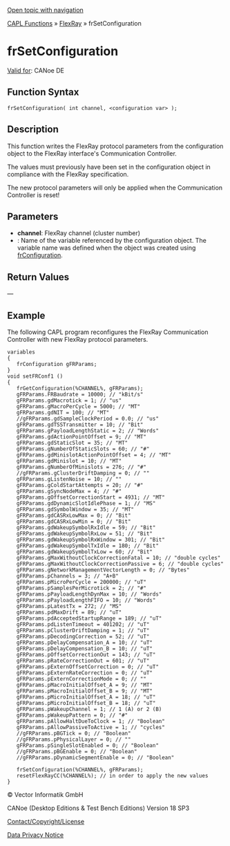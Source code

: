 [Open topic with navigation](../../../../../CANoeDEFamily.htm#Topics/CAPLFunctions/FlexRay/Functions/CAPLfunctionFRSetConfiguration.md)

[CAPL Functions](../../CAPLfunctions.md) » [FlexRay](../CAPLfunctionsFlexrayOverview.md) » frSetConfiguration

# frSetConfiguration

[Valid for](../../../Shared/FeatureAvailability.md): CANoe DE

## Function Syntax

`frSetConfiguration( int channel, <configuration var> );`

## Description

This function writes the FlexRay protocol parameters from the configuration object to the FlexRay interface's Communication Controller.

The values must previously have been set in the configuration object in compliance with the FlexRay specification.

The new protocol parameters will only be applied when the Communication Controller is reset!

## Parameters

- **channel**: FlexRay channel (cluster number)
- **<configuration var>**: Name of the variable referenced by the configuration object. The variable name was defined when the object was created using [frConfiguration](../Objects/CAPLfunctionFRConfiguration.md).

## Return Values

—

## Example

The following CAPL program reconfigures the FlexRay Communication Controller with new FlexRay protocol parameters.

```plaintext
variables
{
   frConfiguration gFRParams;
}
void setFRConf1 ()
{
   frGetConfiguration(%CHANNEL%, gFRParams);
   gFRParams.FRBaudrate = 10000; // "kBit/s"
   gFRParams.gdMacrotick = 1; // "us"
   gFRParams.gMacroPerCycle = 5000; // "MT"
   gFRParams.gdNIT = 100; // "MT"
   //gFRParams.gdSampleClockPeriod = 0.0; // "us"
   gFRParams.gdTSSTransmitter = 10; // "Bit"
   gFRParams.gPayloadLengthStatic = 2; // "Words"
   gFRParams.gdActionPointOffset = 9; // "MT"
   gFRParams.gdStaticSlot = 35; // "MT"
   gFRParams.gNumberOfStaticSlots = 60; // "#"
   gFRParams.gdMinislotActionPointOffset = 4; // "MT"
   gFRParams.gdMinislot = 10; // "MT"
   gFRParams.gNumberOfMinislots = 276; // "#"
   //gFRParams.gClusterDriftDamping = 0; // ""
   gFRParams.gListenNoise = 10; // ""
   gFRParams.gColdStartAttempts = 20; // "#"
   gFRParams.gSyncNodeMax = 4; // "#"
   gFRParams.gOffsetCorrectionStart = 4931; // "MT"
   gFRParams.gdDynamicSlotIdlePhase = 1; // "MS"
   gFRParams.gdSymbolWindow = 35; // "MT"
   gFRParams.gdCASRxLowMax = 0; // "Bit"
   gFRParams.gdCASRxLowMin = 0; // "Bit"
   gFRParams.gdWakeupSymbolRxIdle = 59; // "Bit"
   gFRParams.gdWakeupSymbolRxLow = 51; // "Bit"
   gFRParams.gdWakeupSymbolRxWindow = 301; // "Bit"
   gFRParams.gdWakeupSymbolTxIdle = 180; // "Bit"
   gFRParams.gdWakeupSymbolTxLow = 60; // "Bit"
   gFRParams.gMaxWithoutClockCorrectionFatal = 10; // "double cycles"
   gFRParams.gMaxWithoutClockCorrectionPassive = 6; // "double cycles"
   gFRParams.gNetworkManagementVectorLength = 0; // "Bytes"
   gFRParams.pChannels = 3; // "A+B"
   gFRParams.pMicroPerCycle = 200000; // "uT"
   gFRParams.pSamplesPerMicrotick = 2; // "#"
   gFRParams.pPayloadLengthDynMax = 10; // "Words"
   gFRParams.pPayloadLengthFIFO = 10; // "Words"
   gFRParams.pLatestTx = 272; // "MS"
   gFRParams.pdMaxDrift = 89; // "uT"
   gFRParams.pdAcceptedStartupRange = 189; // "uT"
   gFRParams.pdListenTimeout = 401202; // "uT"
   gFRParams.pClusterDriftDamping = 1; // "uT"
   gFRParams.pDecodingCorrection = 52; // "uT"
   gFRParams.pDelayCompensation_A = 10; // "uT"
   gFRParams.pDelayCompensation_B = 10; // "uT"
   gFRParams.pOffsetCorrectionOut = 143; // "uT"
   gFRParams.pRateCorrectionOut = 601; // "uT"
   gFRParams.pExternOffsetCorrection = 0; // "uT"
   gFRParams.pExternRateCorrection = 0; // "uT"
   gFRParams.pExternCorrectionMode = 0; // ""
   gFRParams.pMacroInitialOffset_A = 9; // "MT"
   gFRParams.pMacroInitialOffset_B = 9; // "MT"
   gFRParams.pMicroInitialOffset_A = 18; // "uT"
   gFRParams.pMicroInitialOffset_B = 18; // "uT"
   gFRParams.pWakeupChannel = 1; // 1 (A) or 2 (B)
   gFRParams.pWakeupPattern = 0; // "#"
   gFRParams.pAllowHaltDueToClock = 1; // "Boolean"
   gFRParams.pAllowPassiveToActive = 1; // "cycles"
   //gFRParams.pBGTick = 0; // "Boolean"
   //gFRParams.pPhysicalLayer = 0; // ""
   gFRParams.pSingleSlotEnabled = 0; // "Boolean"
   //gFRParams.pBGEnable = 0; // "Boolean"
   //gFRParams.pDynamicSegmentEnable = 0; // "Boolean"

   frSetConfiguration(%CHANNEL%, gFRParams);
   resetFlexRayCC(%CHANNEL%); // in order to apply the new values
}
```

© Vector Informatik GmbH

CANoe (Desktop Editions & Test Bench Editions) Version 18 SP3

[Contact/Copyright/License](../../../Shared/ContactCopyrightLicense.md)

[Data Privacy Notice](https://www.vector.com/int/en/company/get-info/privacy-policy/)